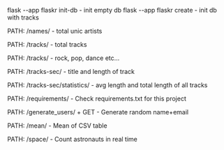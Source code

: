 flask --app flaskr init-db  - init empty db
flask --app flaskr create - init db with tracks

PATH: /names/ - total unic artists

PATH: /tracks/ - total tracks

PATH: /tracks/<genre> - rock, pop, dance etc...

PATH: /tracks-sec/ - title and length of track

PATH: /tracks-sec/statistics/ - avg length and total length of all tracks

PATH: /requirements/ - Check requirements.txt for this project

PATH: /generate_users/ + GET - Generate random name+email

PATH: /mean/ - Mean of CSV table

PATH: /space/ - Count astronauts in real time
